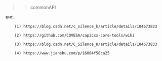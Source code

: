 >> commonAPI

    参考: 
    
        (1) https://blog.csdn.net/c_silence_k/article/details/104673833

        (2) https://github.com/COVESA/capicxx-core-tools/wiki

        (3) https://blog.csdn.net/C_Silence_K/article/details/104673833
        
        (4) https://www.jianshu.com/p/16004f58ca25
